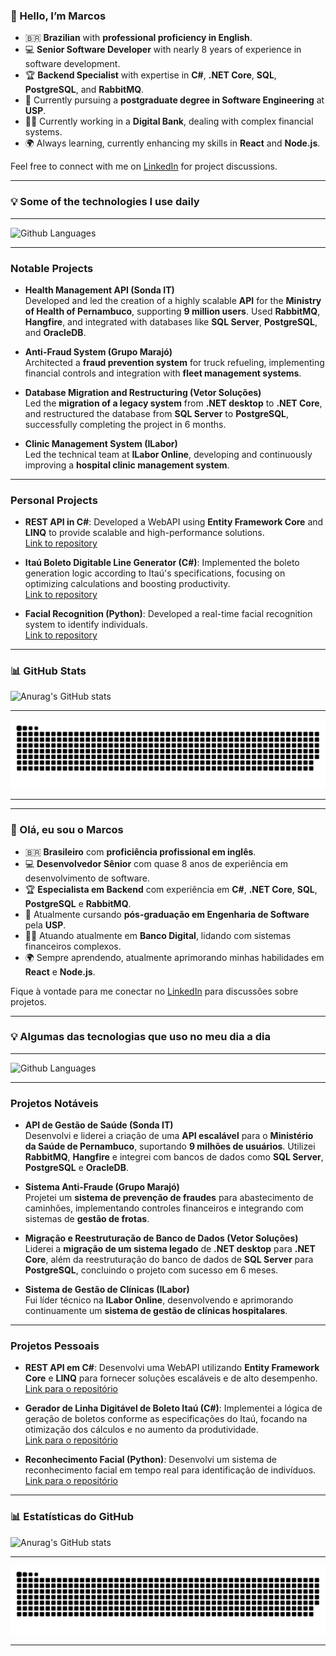<h3>👋 Hello, I’m Marcos</h3>

- 🇧🇷 **Brazilian** with **professional proficiency in English**.
- 💻 **Senior Software Developer** with nearly 8 years of experience in software development.
- 🏆 **Backend Specialist** with expertise in **C#**, **.NET Core**, **SQL**, **PostgreSQL**, and **RabbitMQ**.
- 📘 Currently pursuing a **postgraduate degree in Software Engineering** at **USP**.
- 👨‍💻 Currently working in a **Digital Bank**, dealing with complex financial systems.
- 🌍 Always learning, currently enhancing my skills in **React** and **Node.js**.

Feel free to connect with me on [LinkedIn](https://www.linkedin.com/in/marcos-caetano/) for project discussions.

---

<h3><b>💡 Some of the technologies I use daily</b></h3>
<hr>

![Github Languages](https://github-readme-stats.vercel.app/api/top-langs/?username=MCaetanoPJ&layout=compact&count_private=true&theme=chartreuse-dark)

<hr>

<h3><b>Notable Projects</b></h3>

- **Health Management API (Sonda IT)**  
  Developed and led the creation of a highly scalable **API** for the **Ministry of Health of Pernambuco**, supporting **9 million users**. Used **RabbitMQ**, **Hangfire**, and integrated with databases like **SQL Server**, **PostgreSQL**, and **OracleDB**.

- **Anti-Fraud System (Grupo Marajó)**  
  Architected a **fraud prevention system** for truck refueling, implementing financial controls and integration with **fleet management systems**.

- **Database Migration and Restructuring (Vetor Soluções)**  
  Led the **migration of a legacy system** from **.NET desktop** to **.NET Core**, and restructured the database from **SQL Server** to **PostgreSQL**, successfully completing the project in 6 months.

- **Clinic Management System (ILabor)**  
  Led the technical team at **ILabor Online**, developing and continuously improving a **hospital clinic management system**.

---

<h3><b>Personal Projects</b></h3>

- **REST API in C#**: Developed a WebAPI using **Entity Framework Core** and **LINQ** to provide scalable and high-performance solutions.  
  [Link to repository](https://github.com/MCaetanoPJ/API_REST)

- **Itaú Boleto Digitable Line Generator (C#)**: Implemented the boleto generation logic according to Itaú's specifications, focusing on optimizing calculations and boosting productivity.  
  [Link to repository](https://github.com/MCaetanoPJ/GeradorLinhaDigitavelBoletoItau)

- **Facial Recognition (Python)**: Developed a real-time facial recognition system to identify individuals.  
  [Link to repository](https://github.com/MCaetanoPJ/Reconhecimento-Facial)

---

<h3><b>📊 GitHub Stats</b></h3>

![Anurag's GitHub stats](https://github-readme-stats.vercel.app/api?username=MCaetanoPJ&show_icons=true&theme=chartreuse-dark)

<hr>

![Snake animation](https://github.com/MCaetanoPJ/MCaetanoPJ/blob/main/github-MCaetanoPJ-contribution.svg)

---

<!-- 
Feel free to add more details or projects to personalize your README.
This template provides a clear view of your skills and accomplishments in an attractive way.
-->

---

<h3>👋 Olá, eu sou o Marcos</h3>

- 🇧🇷 **Brasileiro** com **proficiência profissional em inglês**.
- 💻 **Desenvolvedor Sênior** com quase 8 anos de experiência em desenvolvimento de software.
- 🏆 **Especialista em Backend** com experiência em **C#**, **.NET Core**, **SQL**, **PostgreSQL** e **RabbitMQ**.
- 📘 Atualmente cursando **pós-graduação em Engenharia de Software** pela **USP**.
- 👨‍💻 Atuando atualmente em **Banco Digital**, lidando com sistemas financeiros complexos.
- 🌍 Sempre aprendendo, atualmente aprimorando minhas habilidades em **React** e **Node.js**.

Fique à vontade para me conectar no [LinkedIn](https://www.linkedin.com/in/marcos-caetano/) para discussões sobre projetos.

---

<h3><b>💡 Algumas das tecnologias que uso no meu dia a dia</b></h3>
<hr>

![Github Languages](https://github-readme-stats.vercel.app/api/top-langs/?username=MCaetanoPJ&layout=compact&count_private=true&theme=chartreuse-dark)

<hr>

<h3><b>Projetos Notáveis</b></h3>

- **API de Gestão de Saúde (Sonda IT)**  
  Desenvolvi e liderei a criação de uma **API escalável** para o **Ministério da Saúde de Pernambuco**, suportando **9 milhões de usuários**. Utilizei **RabbitMQ**, **Hangfire** e integrei com bancos de dados como **SQL Server**, **PostgreSQL** e **OracleDB**.

- **Sistema Anti-Fraude (Grupo Marajó)**  
  Projetei um **sistema de prevenção de fraudes** para abastecimento de caminhões, implementando controles financeiros e integrando com sistemas de **gestão de frotas**.

- **Migração e Reestruturação de Banco de Dados (Vetor Soluções)**  
  Liderei a **migração de um sistema legado** de **.NET desktop** para **.NET Core**, além da reestruturação do banco de dados de **SQL Server** para **PostgreSQL**, concluindo o projeto com sucesso em 6 meses.

- **Sistema de Gestão de Clínicas (ILabor)**  
  Fui líder técnico na **ILabor Online**, desenvolvendo e aprimorando continuamente um **sistema de gestão de clínicas hospitalares**.

---

<h3><b>Projetos Pessoais</b></h3>

- **REST API em C#**: Desenvolvi uma WebAPI utilizando **Entity Framework Core** e **LINQ** para fornecer soluções escaláveis e de alto desempenho.  
  [Link para o repositório](https://github.com/MCaetanoPJ/API_REST)

- **Gerador de Linha Digitável de Boleto Itaú (C#)**: Implementei a lógica de geração de boletos conforme as especificações do Itaú, focando na otimização dos cálculos e no aumento da produtividade.  
  [Link para o repositório](https://github.com/MCaetanoPJ/GeradorLinhaDigitavelBoletoItau)

- **Reconhecimento Facial (Python)**: Desenvolvi um sistema de reconhecimento facial em tempo real para identificação de indivíduos.  
  [Link para o repositório](https://github.com/MCaetanoPJ/Reconhecimento-Facial)

---

<h3>📊 Estatísticas do GitHub</h3>

![Anurag's GitHub stats](https://github-readme-stats.vercel.app/api?username=MCaetanoPJ&show_icons=true&theme=chartreuse-dark)

<hr>

![Snake animation](https://github.com/MCaetanoPJ/MCaetanoPJ/blob/main/github-MCaetanoPJ-contribution.svg)

---

<!-- 
Sinta-se à vontade para adicionar mais detalhes ou projetos para personalizar seu README.
Este template oferece uma visão clara de suas habilidades e conquistas de forma atraente.
-->
